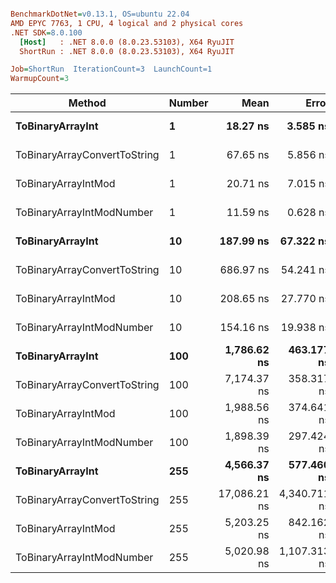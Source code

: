 ``` ini

BenchmarkDotNet=v0.13.1, OS=ubuntu 22.04
AMD EPYC 7763, 1 CPU, 4 logical and 2 physical cores
.NET SDK=8.0.100
  [Host]   : .NET 8.0.0 (8.0.23.53103), X64 RyuJIT
  ShortRun : .NET 8.0.0 (8.0.23.53103), X64 RyuJIT

Job=ShortRun  IterationCount=3  LaunchCount=1  
WarmupCount=3  

```
|                       Method | Number |         Mean |        Error |     StdDev |          Min |          Max |  Gen 0 | Allocated |
|----------------------------- |------- |-------------:|-------------:|-----------:|-------------:|-------------:|-------:|----------:|
|             **ToBinaryArrayInt** |      **1** |     **18.27 ns** |     **3.585 ns** |   **0.196 ns** |     **18.05 ns** |     **18.42 ns** | **0.0004** |      **32 B** |
| ToBinaryArrayConvertToString |      1 |     67.65 ns |     5.856 ns |   0.321 ns |     67.46 ns |     68.02 ns | 0.0011 |      96 B |
|          ToBinaryArrayIntMod |      1 |     20.71 ns |     7.015 ns |   0.385 ns |     20.28 ns |     21.00 ns | 0.0004 |      32 B |
|    ToBinaryArrayIntModNumber |      1 |     11.59 ns |     0.628 ns |   0.034 ns |     11.55 ns |     11.62 ns | 0.0004 |      32 B |
|             **ToBinaryArrayInt** |     **10** |    **187.99 ns** |    **67.322 ns** |   **3.690 ns** |    **184.35 ns** |    **191.73 ns** | **0.0038** |     **320 B** |
| ToBinaryArrayConvertToString |     10 |    686.97 ns |    54.241 ns |   2.973 ns |    683.65 ns |    689.40 ns | 0.0114 |   1,024 B |
|          ToBinaryArrayIntMod |     10 |    208.65 ns |    27.770 ns |   1.522 ns |    206.97 ns |    209.93 ns | 0.0038 |     320 B |
|    ToBinaryArrayIntModNumber |     10 |    154.16 ns |    19.938 ns |   1.093 ns |    152.91 ns |    154.92 ns | 0.0038 |     320 B |
|             **ToBinaryArrayInt** |    **100** |  **1,786.62 ns** |   **463.177 ns** |  **25.388 ns** |  **1,764.23 ns** |  **1,814.20 ns** | **0.0381** |   **3,200 B** |
| ToBinaryArrayConvertToString |    100 |  7,174.37 ns |   358.317 ns |  19.641 ns |  7,160.92 ns |  7,196.91 ns | 0.1297 |  10,928 B |
|          ToBinaryArrayIntMod |    100 |  1,988.56 ns |   374.641 ns |  20.535 ns |  1,965.11 ns |  2,003.35 ns | 0.0381 |   3,200 B |
|    ToBinaryArrayIntModNumber |    100 |  1,898.39 ns |   297.424 ns |  16.303 ns |  1,880.40 ns |  1,912.18 ns | 0.0381 |   3,200 B |
|             **ToBinaryArrayInt** |    **255** |  **4,566.37 ns** |   **577.460 ns** |  **31.653 ns** |  **4,530.59 ns** |  **4,590.72 ns** | **0.0916** |   **8,160 B** |
| ToBinaryArrayConvertToString |    255 | 17,086.21 ns | 4,340.711 ns | 237.929 ns | 16,913.60 ns | 17,357.62 ns | 0.2747 |  23,208 B |
|          ToBinaryArrayIntMod |    255 |  5,203.25 ns |   842.162 ns |  46.162 ns |  5,150.84 ns |  5,237.87 ns | 0.0916 |   8,160 B |
|    ToBinaryArrayIntModNumber |    255 |  5,020.98 ns | 1,107.313 ns |  60.696 ns |  4,963.69 ns |  5,084.58 ns | 0.0916 |   8,160 B |
